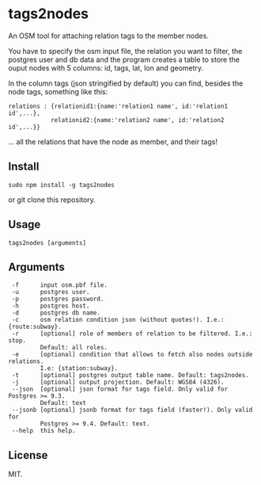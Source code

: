tags2nodes
==========

An OSM tool for attaching relation tags to the member nodes.

You have to specify the osm input file, the relation you want to filter, the postgres user and db data and the program 
creates a table to store the ouput nodes with 5 columns: id, tags, lat, lon and geometry.

In the column tags (json stringified by default) you can find, besides the node tags, something like this:

```
relations : {relationid1:{name:'relation1 name', id:'relation1 id',...},
            relationid2:{name:'relation2 name', id:'relation2 id',...}}
```

... all the relations that have the node as member, and their tags!

Install
-------

```
sudo npm install -g tags2nodes
```
or git clone this repository.

Usage
-----

```
tags2nodes [arguments]
```

Arguments
-------

```
 -f      input osm.pbf file.
 -u      postgres user.
 -p      postgres password.
 -h      postgres host.
 -d      postgres db name.
 -c      osm relation condition json (without quotes!). I.e.: {route:subway}.
 -r      [optional] role of members of relation to be filtered. I.e.: stop. 
         Default: all roles.
 -e      [optional] condition that allows to fetch also nodes outside relations. 
         I.e: {station:subway}.
 -t      [optional] postgres output table name. Default: tags2nodes.
 -j      [optional] output projection. Default: WGS84 (4326).
 --json  [optional] json format for tags field. Only valid for Postgres >= 9.3. 
         Default: text
 --jsonb [optional] jsonb format for tags field (faster!). Only valid for 
         Postgres >= 9.4. Default: text.
 --help  this help.
 ```
	
License
-------

MIT.
